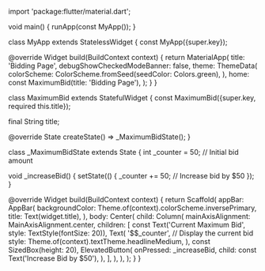 import 'package:flutter/material.dart';

void main() {
  runApp(const MyApp());
}

class MyApp extends StatelessWidget {
  const MyApp({super.key});

  @override
  Widget build(BuildContext context) {
    return MaterialApp(
      title: 'Bidding Page',
      debugShowCheckedModeBanner: false,
      theme: ThemeData(
        colorScheme: ColorScheme.fromSeed(seedColor: Colors.green),
      ),
      home: const MaximumBid(title: 'Bidding Page'),
    );
  }
}

class MaximumBid extends StatefulWidget {
  const MaximumBid({super.key, required this.title});

  final String title;

  @override
  State<MaximumBid> createState() => _MaximumBidState();
}

class _MaximumBidState extends State<MaximumBid> {
  int _counter = 50; // Initial bid amount

  void _increaseBid() {
    setState(() {
      _counter += 50; // Increase bid by $50
    });
  }

  @override
  Widget build(BuildContext context) {
    return Scaffold(
      appBar: AppBar(
        backgroundColor: Theme.of(context).colorScheme.inversePrimary,
        title: Text(widget.title),
      ),
      body: Center(
        child: Column(
          mainAxisAlignment: MainAxisAlignment.center,
          children: <Widget>[
            const Text('Current Maximum Bid', style: TextStyle(fontSize: 20)),
            Text(
              '\$$_counter', // Display the current bid
              style: Theme.of(context).textTheme.headlineMedium,
            ),
            const SizedBox(height: 20),
            ElevatedButton(
              onPressed: _increaseBid,
              child: const Text('Increase Bid by \$50'),
            ),
          ],
        ),
      ),
    );
  }
}
